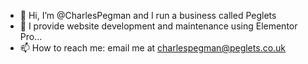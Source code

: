 - 👋 Hi, I’m @CharlesPegman and I run a business called Peglets
- 👀 I provide website development and maintenance using Elementor Pro...
- 📫 How to reach me: email me at charlespegman@peglets.co.uk

<!---
CharlesPegman/CharlesPegman is a ✨ special ✨ repository because its `README.md` (this file) appears on your GitHub profile.
You can click the Preview link to take a look at your changes.
--->
